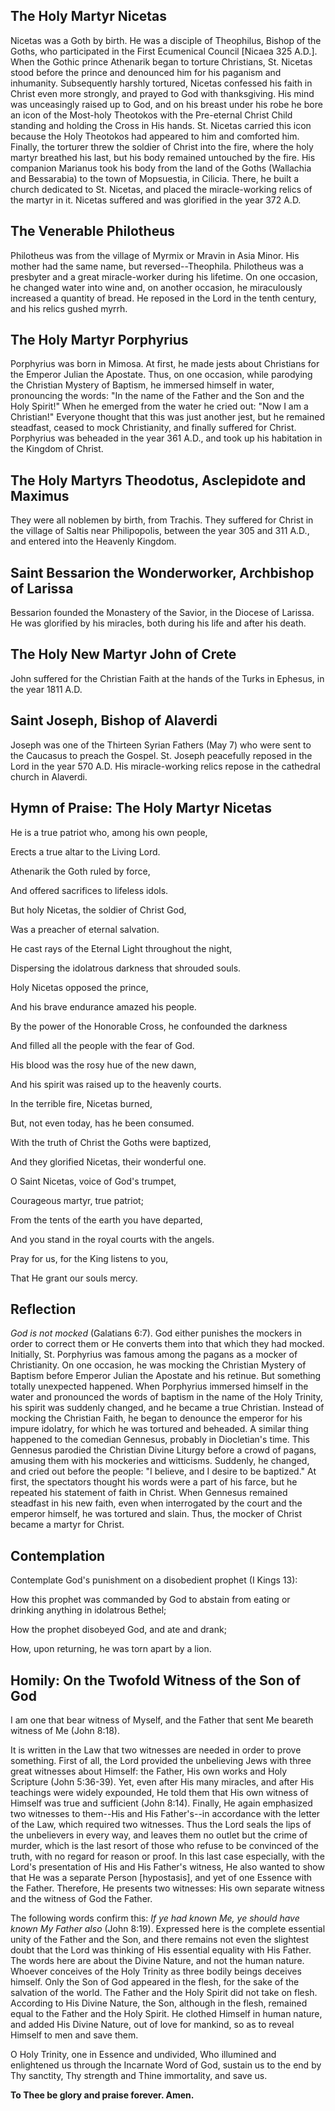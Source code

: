 ## The Holy Martyr Nicetas

Nicetas was a Goth by birth. He was a disciple of Theophilus, Bishop of the Goths, who participated in the First Ecumenical Council [Nicaea 325 A.D.]. When the Gothic prince Athenarik began to torture Christians, St. Nicetas stood before the prince and denounced him for his paganism and inhumanity. Subsequently harshly tortured, Nicetas confessed his faith in Christ even more strongly, and prayed to God with thanksgiving. His mind was unceasingly raised up to God, and on his breast under his robe he bore an icon of the Most-holy Theotokos with the Pre-eternal Christ Child standing and holding the Cross in His hands. St. Nicetas carried this icon because the Holy Theotokos had appeared to him and comforted him. Finally, the torturer threw the soldier of Christ into the fire, where the holy martyr breathed his last, but his body remained untouched by the fire. His companion Marianus took his body from the land of the Goths (Wallachia and Bessarabia) to the town of Mopsuestia, in Cilicia. There, he built a church dedicated to St. Nicetas, and placed the miracle-working relics of the martyr in it. Nicetas suffered and was glorified in the year 372 A.D.

## The Venerable Philotheus

Philotheus was from the village of Myrmix or Mravin in Asia Minor. His mother had the same name, but reversed--Theophila. Philotheus was a presbyter and a great miracle-worker during his lifetime. On one occasion, he changed water into wine and, on another occasion, he miraculously increased a quantity of bread. He reposed in the Lord in the tenth century, and his relics gushed myrrh.

## The Holy Martyr Porphyrius

Porphyrius was born in Mimosa. At first, he made jests about Christians for the Emperor Julian the Apostate. Thus, on one occasion, while parodying the Christian Mystery of Baptism, he immersed himself in water, pronouncing the words: "In the name of the Father and the Son and the Holy Spirit!" When he emerged from the water he cried out: "Now I am a Christian!" Everyone thought that this was just another jest, but he remained steadfast, ceased to mock Christianity, and finally suffered for Christ. Porphyrius was beheaded in the year 361 A.D., and took up his habitation in the Kingdom of Christ. 

## The Holy Martyrs Theodotus, Asclepidote and Maximus

They were all noblemen by birth, from Trachis. They suffered for Christ in the village of Saltis near Philipopolis, between the year 305 and 311 A.D., and entered into the Heavenly Kingdom.

## Saint Bessarion the Wonderworker, Archbishop of Larissa

Bessarion founded the Monastery of the Savior, in the Diocese of Larissa. He was glorified by his miracles, both during his life and after his death.

## The Holy New Martyr John of Crete

John suffered for the Christian Faith at the hands of the Turks in Ephesus, in the year 1811 A.D.

## Saint Joseph, Bishop of Alaverdi

Joseph was one of the Thirteen Syrian Fathers (May 7) who were sent to the Caucasus to preach the Gospel. St. Joseph peacefully reposed in the Lord in the year 570 A.D. His miracle-working relics repose in the cathedral church in Alaverdi.


## Hymn of Praise: The Holy Martyr Nicetas

He is a true patriot who, among his own people, 

Erects a true altar to the Living Lord. 

Athenarik the Goth ruled by force, 

And offered sacrifices to lifeless idols. 

But holy Nicetas, the soldier of Christ God, 

Was a preacher of eternal salvation. 

He cast rays of the Eternal Light throughout the night, 

Dispersing the idolatrous darkness that shrouded souls. 

Holy Nicetas opposed the prince, 

And his brave endurance amazed his people. 

By the power of the Honorable Cross, he confounded the darkness 

And filled all the people with the fear of God. 

His blood was the rosy hue of the new dawn, 

And his spirit was raised up to the heavenly courts. 

In the terrible fire, Nicetas burned, 

But, not even today, has he been consumed. 

With the truth of Christ the Goths were baptized, 

And they glorified Nicetas, their wonderful one. 

O Saint Nicetas, voice of God's trumpet, 

Courageous martyr, true patriot; 

From the tents of the earth you have departed, 

And you stand in the royal courts with the angels. 

Pray for us, for the King listens to you, 

That He grant our souls mercy.


## Reflection

*God is not mocked* (Galatians 6:7). God either punishes the mockers in order to correct them or He converts them into that which they had mocked. Initially, St. Porphyrius was famous among the pagans as a mocker of Christianity. On one occasion, he was mocking the Christian Mystery of Baptism before Emperor Julian the Apostate and his retinue. But something totally unexpected happened. When Porphyrius immersed himself in the water and pronounced the words of baptism in the name of the Holy Trinity, his spirit was suddenly changed, and he became a true Christian. Instead of mocking the Christian Faith, he began to denounce the emperor for his impure idolatry, for which he was tortured and beheaded. A similar thing happened to the comedian Gennesus, probably in Diocletian's time. This Gennesus parodied the Christian Divine Liturgy before a crowd of pagans, amusing them with his mockeries and witticisms. Suddenly, he changed, and cried out before the people: "I believe, and I desire to be baptized." At first, the spectators thought his words were a part of his farce, but he repeated his statement of faith in Christ. When Gennesus remained steadfast in his new faith, even when interrogated by the court and the emperor himself, he was tortured and slain. Thus, the mocker of Christ became a martyr for Christ.


## Contemplation

Contemplate God's punishment on a disobedient prophet (I Kings 13):

How this prophet was commanded by God to abstain from eating or drinking anything in idolatrous Bethel;

How the prophet disobeyed God, and ate and drank;

How, upon returning, he was torn apart by a lion.


## Homily: On the Twofold Witness of the Son of God

I am one that bear witness of Myself, and the Father that sent Me beareth witness of Me (John 8:18).

It is written in the Law that two witnesses are needed in order to prove something. First of all, the Lord provided the unbelieving Jews with three great witnesses about Himself: the Father, His own works and Holy Scripture (John 5:36-39). Yet, even after His many miracles, and after His teachings were widely expounded, He told them that His own witness of Himself was true and sufficient (John 8:14). Finally, He again emphasized two witnesses to them--His and His Father's--in accordance with the letter of the Law, which required two witnesses. Thus the Lord seals the lips of the unbelievers in every way, and leaves them no outlet but the crime of murder, which is the last resort of those who refuse to be convinced of the truth, with no regard for reason or proof. In this last case especially, with the Lord's presentation of His and His Father's witness, He also wanted to show that He was a separate Person [hypostasis], and yet of one Essence with the Father. Therefore, He presents two witnesses: His own separate witness and the witness of God the Father. 

The following words confirm this: *If ye had known Me, ye should have known My Father also* (John 8:19). Expressed here is the complete essential unity of the Father and the Son, and there remains not even the slightest doubt that the Lord was thinking of His essential equality with His Father. The words here are about the Divine Nature, and not the human nature. Whoever conceives of the Holy Trinity as three bodily beings deceives himself. Only the Son of God appeared in the flesh, for the sake of the salvation of the world. The Father and the Holy Spirit did not take on flesh. According to His Divine Nature, the Son, although in the flesh, remained equal to the Father and the Holy Spirit. He clothed Himself in human nature, and added His Divine Nature, out of love for mankind, so as to reveal Himself to men and save them.

O Holy Trinity, one in Essence and undivided, Who illumined and enlightened us through the Incarnate Word of God, sustain us to the end by Thy sanctity, Thy strength and Thine immortality, and save us.

**To Thee be glory and praise forever. Amen.**
